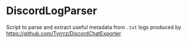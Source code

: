 # DiscordLogParser
Script to parse and extract useful metadata from `.txt` logs produced by https://github.com/Tyrrrz/DiscordChatExporter
